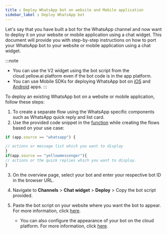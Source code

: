 ```yaml
---
title : Deploy WhatsApp bot on website and Mobile application
sidebar_label : Deploy WhatsApp bot
---
```


Let's say that you have built a bot for the WhatsApp channel and now want to deploy it on your website or mobile application using a chat widget. This document will provide you with step-by-step instructions on how to port your WhatsApp bot to your website or mobile application using a chat widget.

:::note
* You can use the V2 widget using the bot script from the cloud.yellow.ai platform even if the bot code is in the app platform.
* You can use Mobile SDKs for deploying WhatsApp bot on [iOS](https://docs.yellow.ai/docs/platform_concepts/mobile/chatbot/ios) and [Android](https://docs.yellow.ai/docs/platform_concepts/mobile/chatbot/android) apps.
:::


To deploy an existing WhatsApp bot on a website or mobile application, follow these steps:

1. To create a separate flow using the WhatsApp specific components such as WhatsApp quick reply and list card.
2. Use the provided code snippet in the [function](https://docs.yellow.ai/docs/platform_concepts/studio/build/code) while creating the flows based on your use case:

```js
if (app.source == "whatsapp") {

// actions or message list which you want to display
}
if(app.source == "yellowmessenger"){
// actions or the quick replies which you want to display.
}
```

3. On the overview page, select your bot and enter your respective bot ID in the browser URL.
4. Navigate to **Channels** > **Chat widget** > **Deploy** > Copy the bot script provided.
5. Paste the bot script on your website where you want the bot to appear. For more information, click [here](https://docs.yellow.ai/docs/platform_concepts/channelConfiguration/web-widget#24-deploy-chat-widget).

   * You can also configure the appearance of your bot on the cloud platform. For more information, click [here](https://docs.yellow.ai/docs/platform_concepts/channelConfiguration/web-widget).